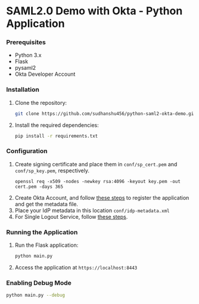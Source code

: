 # SAML2.0 Demo with Okta - Python Application

### Prerequisites

- Python 3.x
- Flask
- pysaml2
- Okta Developer Account

### Installation

1. Clone the repository:

   ```bash
   git clone https://github.com/sudhanshu456/python-saml2-okta-demo.git
   ```

2. Install the required dependencies:

   ```bash
   pip install -r requirements.txt
   ```

### Configuration

1. Create signing certificate and place them in `conf/sp_cert.pem` and `conf/sp_key.pem`, respectively.
   ```
   openssl req -x509 -nodes -newkey rsa:4096 -keyout key.pem -out cert.pem -days 365
   ```
2. Create Okta Account, and follow [these steps](https://help.okta.com/en-us/content/topics/apps/apps_app_integration_wizard_saml.htm) to register the application and get the metadata file. 
3. Place your IdP metadata in this location `conf/idp-metadata.xml`
4. For Single Logout Service, follow [these steps](https://developer.okta.com/docs/guides/single-logout/saml2/main/#configure-slo). 

### Running the Application

1. Run the Flask application:

   ```bash
   python main.py
   ```

2. Access the application at `https://localhost:8443`

### Enabling Debug Mode

```bash
python main.py --debug
```